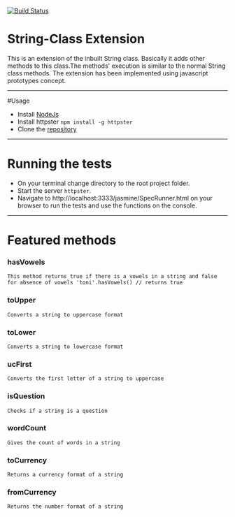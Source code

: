 [![Build Status](https://travis-ci.org/andela-tbaraza/String-Class.svg?branch=develop)](https://travis-ci.org/andela-tbaraza/String-Class)
# String-Class Extension

This is an extension of the inbuilt String class. Basically it adds other methods to this class.The methods' execution is similar to the normal String class methods. The extension has been implemented using javascript prototypes concept.

***

#Usage
* Install [NodeJs](https://nodejs.org/en/)
* Install httpster `npm install -g httpster`
* Clone the [repository](https://github.com/andela-tbaraza/String-Class.git)

***

# Running the tests

* On your terminal change directory to the root project folder.
* Start the server `httpster`.
* Navigate to http://localhost:3333/jasmine/SpecRunner.html on your browser to run the tests and use the functions on the console.

***

# Featured methods

### hasVowels
`This method returns true if there is a vowels in a string and false for absence of vowels
'toni'.hasVowels()
// returns
true`

### toUpper
`Converts a string to uppercase format`

### toLower
`Converts a string to lowercase format`

### ucFirst
`Converts the first letter of a string to uppercase`

### isQuestion
`Checks if a string is a question`

### wordCount
`Gives the count of words in a string`

### toCurrency
`Returns a currency format of a string`

### fromCurrency
`Returns the number format of a string`
